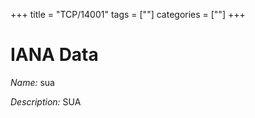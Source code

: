 +++
title = "TCP/14001"
tags = [""]
categories = [""]
+++

# IANA Data

_Name:_ sua

_Description:_ SUA

